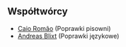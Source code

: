 ## Współtwórcy

 - [Caio Romão][1] (Poprawki pisowni)
 - [Andreas Blixt][2] (Poprawki językowe)

[1]: https://github.com/caio
[2]: https://github.com/blixt

